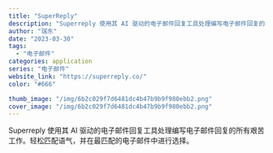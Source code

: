 ```yaml
---
title: "SuperReply"
description: "Superreply 使用其 AI 驱动的电子邮件回复工具处理编写电子邮件回复的所有艰苦工作。轻松匹配语气，并在最匹配的"
author: "瑞东"
date: "2023-03-30"
tags:
  - "电子邮件"
categories: application
series: "电子邮件"
website_link: "https://superreply.co/"
color: "#666"

thumb_image: "/img/6b2c029f7d6481dc4b47b9b9f980ebb2.png"
cover_image: "/img/6b2c029f7d6481dc4b47b9b9f980ebb2.png"
---
```


Superreply 使用其 AI 驱动的电子邮件回复工具处理编写电子邮件回复的所有艰苦工作。轻松匹配语气，并在最匹配的电子邮件中进行选择。